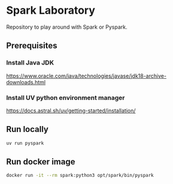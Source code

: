 # Spark Laboratory

Repository to play around with Spark or Pyspark.

## Prerequisites

### Install Java JDK

https://www.oracle.com/java/technologies/javase/jdk18-archive-downloads.html

### Install UV python environment manager

https://docs.astral.sh/uv/getting-started/installation/

## Run locally

```bash
uv run pyspark
```

## Run docker image

```bash
docker run -it --rm spark:python3 opt/spark/bin/pyspark
```
